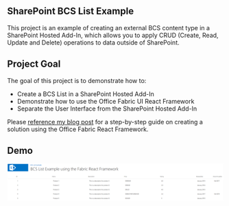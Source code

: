 ## SharePoint BCS List Example
This project is an example of creating an external BCS content type in a SharePoint Hosted Add-In, which allows you to apply CRUD (Create, Read, Update and Delete) operations to data outside of SharePoint.

## Project Goal
The goal of this project is to demonstrate how to:
* Create a BCS List in a SharePoint Hosted Add-In
* Demonstrate how to use the Office Fabric UI React Framework
* Separate the User Interface from the SharePoint Hosted Add-In

Please [reference my blog post](http://dattabase.com/sharepoint-app-fabric-ui-react-part-1-3/) for a step-by-step guide on creating a solution using the Office Fabric React Framework.

## Demo
![Demo](https://github.com/gunjandatta/sprest-bcs-list/raw/master/images/AppLandingPage.png)